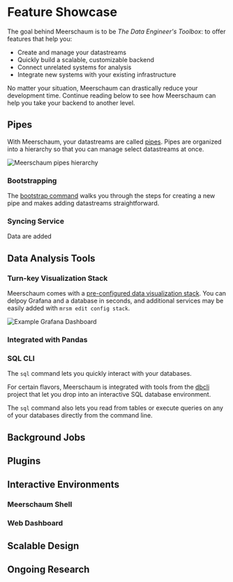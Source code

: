 <link rel="stylesheet" type="text/css" href="/assets/css/asciinema-player.css" />
<script src="/assets/js/asciinema-player.js"></script>

# Feature Showcase

The goal behind Meerschaum is to be *The Data Engineer's Toolbox*: to offer features that help you:

- Create and manage your datastreams
- Quickly build a scalable, customizable backend
- Connect unrelated systems for analysis
- Integrate new systems with your existing infrastructure

No matter your situation, Meerschaum can drastically reduce your development time. Continue reading below to see how Meerschaum can help you take your backend to another level.

## Pipes

With Meerschaum, your datastreams are called [pipes](/reference/pipes/). Pipes are organized into a hierarchy so that you can manage select datastreams at once.

![Meerschaum pipes hierarchy](weather_pipes.png)

### Bootstrapping
The [bootstrap command](/get-started/bootstrapping-a-pipe/) walks you through the steps for creating a new pipe and makes adding datastreams straightforward.

<asciinema-player src="/assets/casts/bootstrap.cast" autoplay="true" loop="true" preload="true"></asciinema-player>

### Syncing Service

Data are added

## Data Analysis Tools

### Turn-key Visualization Stack

Meerschaum comes with a [pre-configured data visualization stack](/get-started/starting-the-stack/). You can delpoy Grafana and a database in seconds, and additional services may be easily added with `mrsm edit config stack`.

<asciinema-player src="/assets/casts/stack.cast" autoplay="true" loop="true" size="small" preload="true" rows="10"></asciinema-player>

![Example Grafana Dashboard](grafana-dashboard.png)

### Integrated with Pandas

### SQL CLI

The `sql` command lets you quickly interact with your databases.

<asciinema-player src="/assets/casts/sql-cli.cast" autoplay="true" loop="true" size="small" preload="true"></asciinema-player>

For certain flavors, Meerschaum is integrated with tools from the [dbcli](https://www.dbcli.com/) project that let you drop into an interactive SQL database environment.

The `sql` command also lets you read from tables or execute queries on any of your databases directly from the command line.




## Background Jobs

## Plugins

## Interactive Environments

### Meerschaum Shell

### Web Dashboard



## Scalable Design

## Ongoing Research
